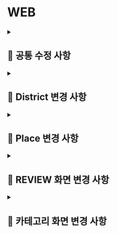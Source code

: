 # WEB
<details>
  <summary><h2>📂 공통 수정 사항</h2></summary>

### <mark>💾 로그 기록/mark>
> 사용자가 HTTP 요청을 할 떄 마다 해당 url과 변수들을 데이터 베이스에 저장을 하도록 함수를 만들어서 각 view 함수에서 사용.

### <mark>🚫 언어 필터링</mark>
> `re_path`를 사용하여 **한국어(kor)** 와 **영어(eng)** 이외의 언어로 된 URL 요청을 차단.  
> 정규식을 통해 URL의 시작 부분에서 언어를 판별하고, 허용되지 않은 언어의 요청은 처리되지 않도록 설정.

```python
from django.urls import re_path
from . import views

# URL 패턴에서 'kor' 또는 'eng'로 시작하는 요청만 허용
urlpatterns = [
    # 카테고리 선택 페이지
    re_path(r'^(?P<lang>\w{2,3})/$', category_choice, name='category_choice'),

    # place_tag_cd가 포함된 URL
    re_path(r'^(?P<lang>\w{2,3})/(?P<place_thema_cd>\w+)/$', district_view, name='district_view'),

    # 구 및 카테고리에 따른 장소 조회 (district_id와 place_category_cd 전달)
    re_path(r'^(?P<lang>\w{2,3})/(?P<district_id>\d+)/(?P<place_category_cd>\w+)/(?P<place_thema_cd>\w+)/$', category_district, name='category_district'),
]
```
</details>
<details>
  <summary><h2>📑 District 변경 사항</h2></summary>  

### 변경 내용
- 각 구의 설명을 간략화하여 간결하게 표시.
- 주요 관광지와 해당 관광지에 가까운 지하철역을 함께 표시.
- 설정한 5개의 구 외에 다른 구를 클릭할 경우, "Coming Soon" 메시지가 나타나도록 수정.

### 예시:
1. **강남구**:
   - **주요 관광지**: 봉은사, 코엑스
   - **가까운 지하철역**: 봉은사, 삼성
![image](https://github.com/user-attachments/assets/0c1a1705-de88-44f2-9a90-ac83e7631f48)

> 설정되지 않은 구를 클릭하면 "Coming Soon" 메시지가 표시됩니다.
> ![image](https://github.com/user-attachments/assets/07b66535-bfa2-40bc-8508-dca562197d12)

</details>

<details>
  <summary><h2>📑 Place 변경 사항</h2></summary>  

### 변경 내용
- **INFO창 추가**: 기존에 지도 마커가 어떤 장소를 나타내는지 알기 어려운 문제를 해결하기 위해 각 마커에 INFO창을 추가하여 장소 정보를 표시.
- **클릭 이벤트 수정**: 마커를 클릭하면 해당 장소의 리뷰 화면으로 이동하도록 수정.
- **즐겨찾기 기능 추가**: 장소가 많아 원하는 장소를 찾기 힘든 문제를 해결하기 위해, 즐겨찾기 기능을 도입. 사용자가 관심 있는 장소를 즐겨찾기에 추가하여 모아서 볼 수 있도록 수정.
- ![image](https://github.com/user-attachments/assets/eec8802e-3a2a-42dd-a4aa-83046457d53e)


</details>

<details>
  <summary><h2>📑 REVIEW 화면 변경 사항</h2></summary>  

### 변경 내용
- **리뷰 분석 서비스 도입**: 모든 리뷰를 보여주는 방식에서 벗어나, 고객들에게 리뷰를 더 효과적으로 제공하기 위해 모델을 통해 분석된 결과를 화면에 표시.
  - **긍정/부정 분석 결과**와 **광고성 비율**을 시각적으로 보여주도록 수정.
  
- **대표 리뷰 표시**: 최신순, 긍정, 부정 각각의 대표 리뷰 5개씩만 간단하게 요약하여 보여줌.
  - 모든 리뷰를 나열하지 않고, 중요한 리뷰들만 간략하게 확인 가능.

- **더보기 화면 추가**: 리뷰를 더 자세히 보고 싶은 경우를 대비하여 "더보기" 버튼을 추가하여, 클릭 시 전체 리뷰를 볼 수 있도록 수정.
  ![image](https://github.com/user-attachments/assets/22558165-0dc3-482d-8976-aca57b051c5b)

</details>

<details>
  <summary><h2>📑 카테고리 화면 변경 사항</h2></summary>  

### 변경 내용1
- **카테고리 버튼 구현**: 대표적인 9개의 카테고리를 버튼 형태로 화면에 배치. 사용자가 카테고리 버튼을 클릭하면 해당 카테고리의 장소 개수를 구별로 데이터베이스에서 읽어옴.

- **지도 시각화**: 각 구별로 해당 카테고리의 장소 개수를 지도 이미지에 반영하여, 색상으로 구분해 시각적으로 표현.
  - 각 구의 색상은 장소 개수에 비례하여 변화, 많은 장소를 포함하는 구일수록 더 진한 색으로 표시.

</details>
